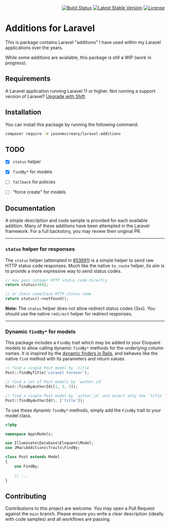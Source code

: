 <p align="right">
    <a href="https://github.com/jasonmccreary/laravel-additions/actions"><img src="https://github.com/jasonmccreary/laravel-additions/workflows/Build/badge.svg" alt="Build Status"></a>
    <a href="https://packagist.org/packages/jasonmccreary/laravel-additions"><img src="https://poser.pugx.org/jasonmccreary/laravel-additions/v/stable.svg" alt="Latest Stable Version"></a>
    <a href="https://github.com/badges/poser/blob/master/LICENSE"><img src="https://poser.pugx.org/jasonmccreary/laravel-additions/license.svg" alt="License"></a>
</p>

# Additions for Laravel
This is package contains Laravel "additions" I have used within my Laravel applications over the years.

While some additions are available, this package is still a WIP (work in progress).


## Requirements
A Laravel application running Laravel 11 or higher. Not running a support version of Laravel? [Upgrade with Shift](https://laravelshift.com). 


## Installation
You can install this package by running the following command:

```sh
composer require -W jasonmccreary/laravel-additions
```


## TODO
- [x] `status` helper
- [x] `findBy*` for models
- [ ] `fallback` for policies
- [ ] "force create" for models


## Documentation
A simple description and code sample is provided for each available addition. Many of these additions have been attempted in the Laravel framework. For a full backstory, you may review their original PR.

---

### `status` helper for responses
The `status` helper (attempted in [#53691](https://github.com/laravel/framework/pull/53691)) is a simple helper to send raw HTTP status code responses. Much like the native `to_route` helper, its aim is to provide a more expressive way to send status codes.

```php
// may pass integer HTTP status code directly
return status(404);

// or chain camelCase HTTP status name
return status()->notFound();
```

**Note:** The `status` helper does not allow redirect status codes (3xx). You should use the native `redirect` helper for redirect responses.

---

### Dynamic `findBy*` for models
This package includes a `FindBy` trait which may be added to your Eloquent models to allow calling dynamic `findBy*` methods for the underlying column names. It is inspired by the [dynamic finders in Rails](https://guides.rubyonrails.org/active_record_querying.html#dynamic-finders), and behaves like the native `find` method with its parameters and return values.

```php
// find a single Post model by `title`
Post::findByTitle('Laravel Forever');

// find a set of Post models by `author_id`
Post::findByAuthorId([1, 3, 5]);

// find a single Post model by `author_id` and select only the `title`
Post::findByAuthorId(5, ['title']);
```

To use these dynamic `findBy*` methods, simply add the `FindBy` trait to your model class.

```php
<?php

namespace App\Models;

use Illuminate\Database\Eloquent\Model;
use JMac\Additions\Traits\FindBy;

class Post extends Model
{
    use FindBy;
    
    // ...
}
```

## Contributing
Contributions to this project are welcome. You may open a Pull Request against the `main` branch. Please ensure you write a clear description (ideally with code samples) and all workflows are passing.




